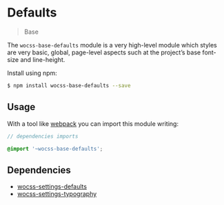 # Defaults

> Base

The `wocss-base-defaults` module is a very high-level module which styles are very basic, global, page-level aspects such at the project’s base font-size and line-height.

Install using npm:

```sh
$ npm install wocss-base-defaults --save
```

## Usage

With a tool like [webpack](https://webpack.github.io/) you can import this module writing:

```scss
// dependencies imports

@import '~wocss-base-defaults';
```

## Dependencies

* [wocss-settings-defaults](https://github.com/wocss/settings.defaults)
* [wocss-settings-typography](https://github.com/wocss/settings.typography)
